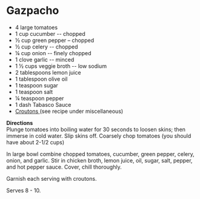 # Gazpacho

* 4 large tomatoes
* 1 cup cucumber -- chopped
* ½ cup green pepper – chopped
* ½ cup celery -- chopped
* ¼ cup onion -- finely chopped
* 1 clove garlic -- minced
* 1 ½ cups veggie broth -- low sodium
* 2 tablespoons lemon juice
* 1 tablespoon olive oil
* 1 teaspoon sugar
* 1 teaspoon salt
* ¼ teaspoon pepper
* 1 dash Tabasco Sauce
* [Croutons ](../miscellaneous-items/croutons.md)\(see recipe under miscellaneous\)

**Directions**  
Plunge tomatoes into boiling water for 30 seconds to loosen skins; then immerse in cold water.  Slip skins off.  Coarsely chop tomatoes \(you should have about 2-1/2 cups\)

In large bowl combine chopped tomatoes, cucumber, green pepper, celery, onion, and garlic.  Stir in chicken broth, lemon juice, oil, sugar, salt, pepper, and hot pepper sauce.  Cover, chill thoroughly.

Garnish each serving with croutons.

Serves 8 - 10.


